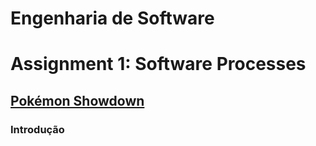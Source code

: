 # **Engenharia de Software**
# Assignment 1: Software Processes

## [Pokémon Showdown](https://www.pokemonshowdown.com)

### Introdução
